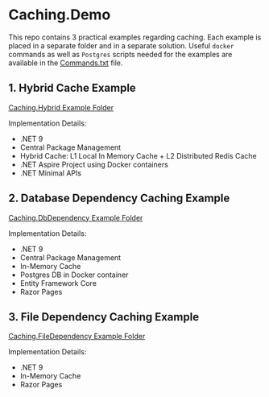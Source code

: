 # Caching.Demo

This repo contains 3 practical examples regarding caching. Each example is placed in a separate folder and in a separate solution. 
Useful `docker` commands as well as `Postgres` scripts needed for the examples are available in the [Commands.txt](tools/Commands.txt) file.



## 1. Hybrid Cache Example

[Caching.Hybrid Example Folder](src/Caching.Hybrid/)

Implementation Details:

* .NET 9
* Central Package Management
* Hybrid Cache: L1 Local In Memory Cache + L2 Distributed Redis Cache
* .NET Aspire Project using Docker containers
* .NET Minimal APIs



## 2. Database Dependency Caching Example

[Caching.DbDependency Example Folder](src/Caching.DbDependency/)

Implementation Details:

* .NET 9
* Central Package Management
* In-Memory Cache
* Postgres DB in Docker container
* Entity Framework Core
* Razor Pages



## 3. File Dependency Caching Example

[Caching.FileDependency Example Folder](src/Caching.FileDependency/)

Implementation Details:

* .NET 9
* In-Memory Cache
* Razor Pages
